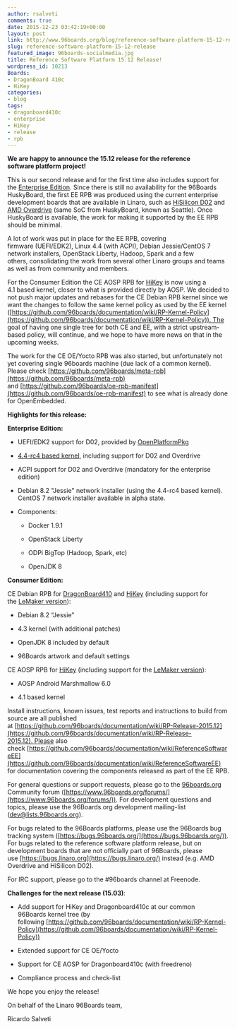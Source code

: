 ```yaml
---
author: rsalveti
comments: true
date: 2015-12-23 03:42:19+00:00
layout: post
link: http://www.96boards.org/blog/reference-software-platform-15-12-release/
slug: reference-software-platform-15-12-release
featured_image: 96boards-socialmedia.jpg
title: Reference Software Platform 15.12 Release!
wordpress_id: 10213
Boards:
- DragonBoard 410c
- HiKey
categories:
- blog
tags:
- dragonboard410c
- enterprise
- HiKey
- release
- rpb
---
```


**We are happy to announce the 15.12 release for the reference software platform project!**

This is our second release and for the first time also includes support for the [Enterprise Edition](https://www.96boards.org/products/ee/). Since there is still no availability for the 96Boards HuskyBoard, the first EE RPB was produced using the current enterprise development boards that are available in Linaro, such as [HiSilicon D02](http://open-estuary.org/d02-2/) and [AMD Overdrive](http://www.amd.com/en-us/innovations/software-technologies/technologies-gaming/over-drive) (same SoC from HuskyBoard, known as Seattle). Once HuskyBoard is available, the work for making it supported by the EE RPB should be minimal.

A lot of work was put in place for the EE RPB, covering firmware (UEFI/EDK2), Linux 4.4 (with ACPI), Debian Jessie/CentOS 7 network installers, OpenStack Liberty, Hadoop, Spark and a few others, consolidating the work from several other Linaro groups and teams as well as from community and members.

For the Consumer Edition the CE AOSP RPB for [HiKey](https://www.96boards.org/products/ce/hikey/) is now using a 4.1 based kernel, closer to what is provided directly by AOSP. We decided to not push major updates and rebases for the CE Debian RPB kernel since we want the changes to follow the same kernel policy as used by the EE kernel ([https://github.com/96boards/documentation/wiki/RP-Kernel-Policy](https://github.com/96boards/documentation/wiki/RP-Kernel-Policy)). The goal of having one single tree for both CE and EE, with a strict upstream-based policy, will continue, and we hope to have more news on that in the upcoming weeks.

The work for the CE OE/Yocto RPB was also started, but unfortunately not yet covering single 96boards machine (due lack of a common kernel). Please check [https://github.com/96boards/meta-rpb](https://github.com/96boards/meta-rpb) and [https://github.com/96boards/oe-rpb-manifest](https://github.com/96boards/oe-rpb-manifest) to see what is already done for OpenEmbedded.

**Highlights for this release:**

**Enterprise Edition:**




  * UEFI/EDK2 support for D02, provided by [OpenPlatformPkg](https://wiki.linaro.org/LEG/Engineering/Kernel/UEFI/CommonPlatformTree)


  * [4.4-rc4 based kernel](https://git.linaro.org/people/amit.kucheria/kernel.git/shortlog/refs/heads/96b/releases/2015.12), including support for D02 and Overdrive


  * ACPI support for D02 and Overdrive (mandatory for the enterprise edition)


  * Debian 8.2 "Jessie" network installer (using the 4.4-rc4 based kernel). CentOS 7 network installer available in alpha state.


  * Components:


    * Docker 1.9.1


    * OpenStack Liberty


    * ODPi BigTop (Hadoop, Spark, etc)


    * OpenJDK 8





**Consumer Edition:**

CE Debian RPB for [DragonBoard410](https://www.96boards.org/products/ce/dragonboard410c/) and [HiKey](https://www.96boards.org/products/ce/hikey/) (including support for the [LeMaker version](http://www.lemaker.org/page/hikey.html)):




  * Debian 8.2 “Jessie”


  * 4.3 kernel (with additional patches)


  * OpenJDK 8 included by default


  * 96Boards artwork and default settings


CE AOSP RPB for [HiKey](https://www.96boards.org/products/ce/hikey/) (including support for the [LeMaker version](http://www.lemaker.org/page/hikey.html)):




  * AOSP Android Marshmallow 6.0


  * 4.1 based kernel


Install instructions, known issues, test reports and instructions to build from source are all published at [https://github.com/96boards/documentation/wiki/RP-Release-2015.12](https://github.com/96boards/documentation/wiki/RP-Release-2015.12). Please also check [https://github.com/96boards/documentation/wiki/ReferenceSoftwareEE](https://github.com/96boards/documentation/wiki/ReferenceSoftwareEE) for documentation covering the components released as part of the EE RPB.

For general questions or support requests, please go to the [96boards.org](http://96boards.org/) Community forum ([https://www.96boards.org/forums/](https://www.96boards.org/forums/)). For development questions and topics, please use the 96Boards.org development mailing-list ([dev@lists.96boards.org](mailto:dev@lists.96boards.org)).

For bugs related to the 96Boards platforms, please use the 96Boards bug tracking system ([https://bugs.96boards.org/](https://bugs.96boards.org/)). For bugs related to the reference software platform release, but on development boards that are not officially part of 96Boards, please use [https://bugs.linaro.org](https://bugs.linaro.org/) instead (e.g. AMD Overdrive and HiSilicon D02).

For IRC support, please go to the #96boards channel at Freenode.

**Challenges for the next release (15.03)**:




  * Add support for HiKey and Dragonboard410c at our common 96Boards kernel tree (by following [https://github.com/96boards/documentation/wiki/RP-Kernel-Policy](https://github.com/96boards/documentation/wiki/RP-Kernel-Policy))


  * Extended support for CE OE/Yocto


  * Support for CE AOSP for Dragonboard410c (with freedreno)


  * Compliance process and check-list


We hope you enjoy the release!

On behalf of the Linaro 96Boards team,

Ricardo Salveti
